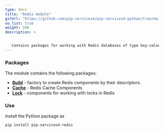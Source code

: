 ```yaml
---
type: docs
title: "Redis module"
gitUrl: "https://github.com/pip-services4/pip-services4-python/tree/main/pip-services4-redis-python"
no_list: true
weight: 500
description: > 

 
   Contains packages for working with Redis databases of type key-value.
---
```


### Packages

The module contains the following packages:
- [**Build**](build) - factory to create Redis components by their descriptors.
- [**Cache**](cache) - Redis Cache Components
- [**Lock**](lock) - components for working with locks in Redis


### Use

Install the Python package as
```bash
pip install pip-services4-redis
```

